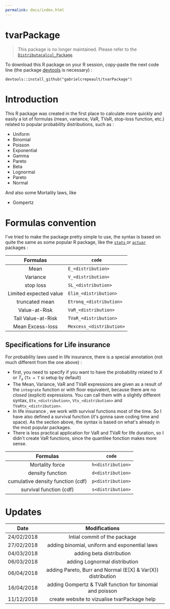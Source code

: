 ```yaml
---
permalink: docs/index.html
---
```


# tvarPackage

> This package is no longer maintained. Please refer to the [`Distributacalcul_Package`](https://github.com/alec42/Distributacalcul_Package). 



To download this R package on your R session, copy-paste the next code line (the package [devtools](https://cran.r-project.org/web/packages/devtools/index.html) is necessary) :

```
devtools::install_github("gabrielcrepeault/tvarPackage")
```

# Introduction
This R package was created in the first place to calculate more quickly and easily a lot of formulas (mean, variance, VaR, TVaR, stop-loss function, etc.) related to popular probability distributions, such as :  

- Uniform 
- Binomial
- Poisson
- Exponential
- Gamma
- Pareto
- Beta
- Lognormal
- Pareto
- Normal

And also some Mortality laws, like

- Gompertz



# Formulas convention
I've tried to make the package pretty simple to use, the syntax is based on quite the same as some popular R package, like the [`stats` ](https://stat.ethz.ch/R-manual/R-devel/library/stats/html/00Index.html) or [`actuar`](https://cran.r-project.org/web/packages/actuar/index.html) packages :

|Formulas  | `code`|
|:-----------:|-----------------|
|Mean         |`E_<distribution>` |
|Variance     |`V_<distribution>` |
|stop loss     |`SL_<distribution>` |
|Limited expected value     |`Elim_<distribution>` |
|truncated mean     |`Etronq_<distribution>` |
|Value-at-Risk     |`VaR_<distribution>` |
|Tail Value-at-Risk     |`TVaR_<distribution>` |
|Mean Excess-loss    |`Mexcess_<distribution>` |

## Specifications for Life insurance
For probability laws used in life insurance, there is a special annotation (not much different from the one above) : 

* first, you need to specify if you want to have the probability related to $X$ or $T_x$ (`Tx = T` si setup by default)
* The Mean, Variance, VaR and TVaR expressions are given as a result of the `integrate` function or with floor equivalent, because there are no *closed* (explicit) expressions. You can call them with a slightly different syntax, `Etx_<distribution>`, `Vtx_<distribution>` and `TVaRtx_<distribution>`.
* In life insurance , we work with survival functions most of the time. So I have also defined a survival function (it's gonna save coding time and space). As the section above, the syntax is based on what's already in the most popular packages.
* There is less practical application for VaR and TVaR for life duration, so I didn't create VaR functions, since the quantilee fonction makes more sense.

|Formulas  | `code`|
|:-----------:|-----------------|
|Mortality force     |`h<distribution>` |
|density function     |`d<distribution>` |
|cumulative density function (cdf)    |`p<distribution>` |
|survival function (cdf)    |`s<distribution>` |




# Updates
|Date   | Modifications|
|:-----------:|:---------:|
|24/02/2018 | Intial commit of the package|
|27/02/2018 | adding binomial, uniform and exponential laws|
|04/03/2018 | adding beta distribution|
|06/03/2018 | adding Lognormal distribution|
|06/04/2018 | adding Pareto, Burr and Normal (E[X] & Var(X)) distribution|
|16/04/2018 | adding Gompertz & TVaR function for binomial and poisson|
|11/12/2018 | create website to vizualise tvarPackage help|


